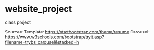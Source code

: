 # website_project
class project

Sources:
    Template: https://startbootstrap.com/theme/resume
    Carousel: https://www.w3schools.com/bootstrap/tryit.asp?filename=trybs_carousel&stacked=h

    
